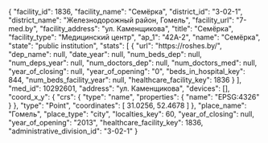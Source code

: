 {
    "facility_id": 1836,
    "facility_name": "Семёрка",
    "district_id": "3-02-1",
    "district_name": "Железнодорожный район, Гомель",
    "facility_url": "7-med.by",
    "facility_address": "ул. Каменщикова",
    "title": "Семёрка",
    "facility_type": "Медицинский центр",
    "ap_1": "42А-2",
    "name": "Семёрка",
    "state": "public institution",
    "stats": [
        {
            "url": "https:\/\/roshes.by\/",
            "dep_name": null,
            "date_year": null,
            "num_beds_dep": null,
            "num_deps_year": null,
            "num_doctors_dep": null,
            "num_doctors_med": null,
            "year_of_closing": null,
            "year_of_opening": "0",
            "beds_in_hospital_key": 844,
            "num_beds_facility_year": null,
            "healthcare_facility_key": 1836
        }
    ],
    "med_id": 10292601,
    "address": "ул. Каменщикова",
    "devices": [],
    "coord_x_y": {
        "crs": {
            "type": "name",
            "properties": {
                "name": "EPSG:4326"
            }
        },
        "type": "Point",
        "coordinates": [
            31.0256,
            52.4678
        ]
    },
    "place_name": "Гомель",
    "place_type": "city",
    "localties_key": 60,
    "year_of_closing": null,
    "year_of_opening": "2013",
    "healthcare_facility_key": 1836,
    "administrative_division_id": "3-02-1"
}